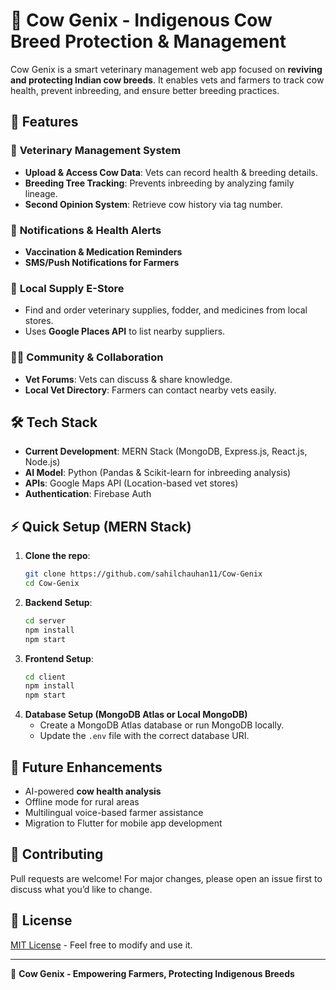 # 🐄 Cow Genix - Indigenous Cow Breed Protection & Management

Cow Genix is a smart veterinary management web app focused on **reviving and protecting Indian cow breeds**. It enables vets and farmers to track cow health, prevent inbreeding, and ensure better breeding practices.

## 🚀 Features

### 🏥 **Veterinary Management System**
- **Upload & Access Cow Data**: Vets can record health & breeding details.
- **Breeding Tree Tracking**: Prevents inbreeding by analyzing family lineage.
- **Second Opinion System**: Retrieve cow history via tag number.

### 📢 **Notifications & Health Alerts**
- **Vaccination & Medication Reminders**
- **SMS/Push Notifications for Farmers**

### 🏪 **Local Supply E-Store**
- Find and order veterinary supplies, fodder, and medicines from local stores.
- Uses **Google Places API** to list nearby suppliers.

### 👨‍⚕️ **Community & Collaboration**
- **Vet Forums**: Vets can discuss & share knowledge.
- **Local Vet Directory**: Farmers can contact nearby vets easily.

## 🛠️ Tech Stack
- **Current Development**: MERN Stack (MongoDB, Express.js, React.js, Node.js)
- **AI Model**: Python (Pandas & Scikit-learn for inbreeding analysis)
- **APIs**: Google Maps API (Location-based vet stores)
- **Authentication**: Firebase Auth

## ⚡ Quick Setup (MERN Stack)

1. **Clone the repo**:
   ```sh
   git clone https://github.com/sahilchauhan11/Cow-Genix
   cd Cow-Genix
   ```
2. **Backend Setup**:
   ```sh
   cd server
   npm install
   npm start
   ```
3. **Frontend Setup**:
   ```sh
   cd client
   npm install
   npm start
   ```
4. **Database Setup (MongoDB Atlas or Local MongoDB)**
   - Create a MongoDB Atlas database or run MongoDB locally.
   - Update the `.env` file with the correct database URI.

## 📌 Future Enhancements
- AI-powered **cow health analysis**
- Offline mode for rural areas
- Multilingual voice-based farmer assistance
- Migration to Flutter for mobile app development

## 🤝 Contributing
Pull requests are welcome! For major changes, please open an issue first to discuss what you’d like to change.

## 📜 License
[MIT License](https://github.com/smolvamp/Cow_Genix/blob/main/LICENSE) - Feel free to modify and use it.

---

🐄 **Cow Genix - Empowering Farmers, Protecting Indigenous Breeds**
